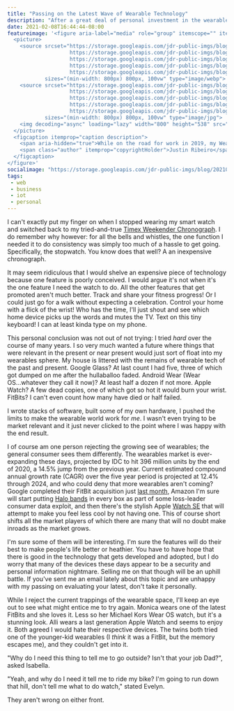 ```yaml
---
title: "Passing on the Latest Wave of Wearable Technology"
description: "After a great deal of personal investment in the wearable space over the years, there just isn't much happening that particularly inspires me to build for those platforms today."
date: 2021-02-08T16:44:44-08:00
featureimage: '<figure aria-label="media" role="group" itemscope="" itemprop="associatedMedia" itemtype="http://schema.org/ImageObject">
  <picture>
    <source srcset="https://storage.googleapis.com/jdr-public-imgs/blog/20210208-smart-watch-kinda-close-640.webp 640w,
                    https://storage.googleapis.com/jdr-public-imgs/blog/20210208-smart-watch-kinda-close-800.webp 800w,
                    https://storage.googleapis.com/jdr-public-imgs/blog/20210208-smart-watch-kinda-close-1024.webp 1024w,
                    https://storage.googleapis.com/jdr-public-imgs/blog/20210208-smart-watch-kinda-close-1280.webp 1280w,
                    https://storage.googleapis.com/jdr-public-imgs/blog/20210208-smart-watch-kinda-close-1600.webp 1600w"
            sizes="(min-width: 800px) 800px, 100vw" type="image/webp">
    <source srcset="https://storage.googleapis.com/jdr-public-imgs/blog/20210208-smart-watch-kinda-close-640.jpg 640w,
                    https://storage.googleapis.com/jdr-public-imgs/blog/20210208-smart-watch-kinda-close-800.jpg 800w,
                    https://storage.googleapis.com/jdr-public-imgs/blog/20210208-smart-watch-kinda-close-1024.jpg 1024w,
                    https://storage.googleapis.com/jdr-public-imgs/blog/20210208-smart-watch-kinda-close-1280.jpg 1280w,
                    https://storage.googleapis.com/jdr-public-imgs/blog/20210208-smart-watch-kinda-close-1600.jpg 1600w"
            sizes="(min-width: 800px) 800px, 100vw" type="image/jpg">
    <img decoding="async" loading="lazy" width="800" height="538" src="https://storage.googleapis.com/jdr-public-imgs/blog/20210208-smart-watch-kinda-close-800.jpg" alt="While on the road for work in 2019, my Wear OS watch showing the correct information in an non-useful way.">
  </picture>
  <figcaption itemprop="caption description">
    <span aria-hidden="true">While on the road for work in 2019, my Wear OS watch showing the correct information in an non-useful way.</span>
    <span class="author" itemprop="copyrightHolder">Justin Ribeiro</span>
  </figcaption>
</figure>'
socialimage: "https://storage.googleapis.com/jdr-public-imgs/blog/20210208-smart-watch-kinda-close-800.jpg"
tags:
 - web
 - business
 - iot
 - personal
---
```


I can't exactly put my finger on when I stopped wearing my smart watch and switched back to my tried-and-true [Timex Weekender Chronograph](https://www.timex.com/weekender-chronograph-40mm-leather-strap-watch/TW2R632009J.html). I do remember why however: for all the bells and whistles, the one function I needed it to do consistency was simply too much of a hassle to get going. Specifically, the stopwatch. You know does that well? A an inexpensive chronograph.

It may seem ridiculous that I would shelve an expensive piece of technology because one feature is poorly conceived. I would argue it's not when it's the one feature I need the watch to do. All the other features that get promoted aren't much better. Track and share your fitness progress! Or I could just go for a walk without expecting a celebration. Control your home with a flick of the wrist! Who has the time, I'll just shout and see which home device picks up the words and mutes the TV. Text on this tiny keyboard! I can at least kinda type on my phone.

This personal conclusion was not out of not trying: I tried _hard_ over the course of many years. I so very much wanted a future where things that were relevant in the present or near present would just sort of float into my wearables sphere. My house is littered with the remains of wearable tech of the past and present. Google Glass? At last count I had five, three of which got dumped on me after the hullaballoo faded. Android Wear (Wear OS...whatever they call it now)? At least half a dozen if not more. Apple Watch? A few dead copies, one of which got so hot it would burn your wrist. FitBits? I can't even count how many have died or half failed.

I wrote stacks of software, built some of my own hardware, I pushed the limits to make the wearable world work for _me_. I wasn't even trying to be market relevant and it just never clicked to the point where I was happy with the end result.

I of course am one person rejecting the growing see of wearables; the general consumer sees them differently. The wearables market is ever-expanding these days, projected by IDC to hit 396 million units by the end of 2020, a 14.5% jump from the previous year. Current estimated compound annual growth rate (CAGR) over the five year period is projected at 12.4% through 2024, and who could deny that more wearables aren't coming? Google completed their FitBit acquisition just [last month](https://blog.google/products/devices-services/fitbit-acquisition/), Amazon I'm sure will start putting [Halo bands](https://press.aboutamazon.com/news-releases/news-release-details/introducing-amazon-halo-and-amazon-halo-band-new-service-helps) in every box as part of some loss-leader consumer data exploit, and then there's the stylish Apple [Watch SE](https://www.apple.com/newsroom/2020/09/apple-watch-se-the-ultimate-combination-of-design-function-and-value/) that will attempt to make you feel less cool by not having one. This of course short shifts all the market players of which there are many that will no doubt make inroads as the market grows.

I'm sure some of them will be interesting. I'm sure the features will do their best to make people's life better or heathier. You have to have hope that there is good in the technology that gets developed and adopted, but I do worry that many of the devices these days appear to be a security and personal information nightmare. Selling me on that though will be an uphill battle. If you've sent me an email lately about this topic and are unhappy with my passing on evaluating your latest, don't take it personally.

While I reject the current trappings of the wearable space, I'll keep an eye out to see what might entice me to try again. Monica wears one of the latest FitBits and she loves it. Less so her Michael Kors Wear OS watch, but it's a stunning look. Alli wears a last generation Apple Watch and seems to enjoy it. Both agreed I would hate their respective devices. The twins both tried one of the younger-kid wearables (I _think_ it was a FitBit, but the memory escapes me), and they couldn't get into it.

"Why do I need this thing to tell me to go outside? Isn't that your job Dad?", asked Isabella.

"Yeah, and why do I need it tell me to ride my bike? I'm going to run down that hill, don't tell me what to do watch," stated Evelyn.

They aren't wrong on either front.